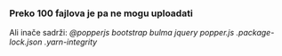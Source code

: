 <h3>Preko 100 fajlova je pa ne mogu uploadati</h3>

<p>Ali inače sadrži: <em>@popperjs bootstrap bulma jquery popper.js .package-lock.json .yarn-integrity</em></p>
